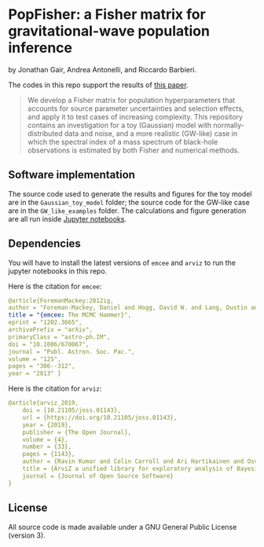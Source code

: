 # PopFisher: a Fisher matrix for gravitational-wave population inference

by Jonathan Gair, Andrea Antonelli, and Riccardo Barbieri.

The codes in this repo support the results of [this paper](https://arxiv.org/abs/2205.07893).

> We develop a Fisher matrix for population hyperparameters that accounts for source parameter uncertainties and selection effects, and apply it to test cases of increasing complexity. This repository contains an investigation for a toy (Gaussian) model with normally-distributed data and noise, and a more realistic (GW-like) case in which the spectral index of a mass spectrum of black-hole observations is estimated by both Fisher and numerical methods.



## Software implementation


The source code used to generate the results and figures for the toy model are in
the `Gaussian_toy_model` folder; the source code for the GW-like case are in the `GW_like_examples` folder.
The calculations and figure generation are all run inside
[Jupyter notebooks](http://jupyter.org/).



## Dependencies

You will have to install the latest versions of `emcee` and `arviz` to run the jupyter notebooks in this repo.

Here is the citation for `emcee`:

```yaml
@article{ForemanMackey:2012ig, 
author = "Foreman-Mackey, Daniel and Hogg, David W. and Lang, Dustin and Goodman, Jonathan", 
title = "{emcee: The MCMC Hammer}", 
eprint = "1202.3665", 
archivePrefix = "arXiv", 
primaryClass = "astro-ph.IM", 
doi = "10.1086/670067", 
journal = "Publ. Astron. Soc. Pac.", 
volume = "125", 
pages = "306--312", 
year = "2013" }
```
Here is the citation for `arviz`:

```yaml
@article{arviz_2019,
    doi = {10.21105/joss.01143},
    url = {https://doi.org/10.21105/joss.01143},
    year = {2019},
    publisher = {The Open Journal},
    volume = {4},
    number = {33},
    pages = {1143},
    author = {Ravin Kumar and Colin Carroll and Ari Hartikainen and Osvaldo Martin},
    title = {ArviZ a unified library for exploratory analysis of Bayesian models in Python},
    journal = {Journal of Open Source Software}
}
```


## License

All source code is made available under a GNU General Public License (version 3).
